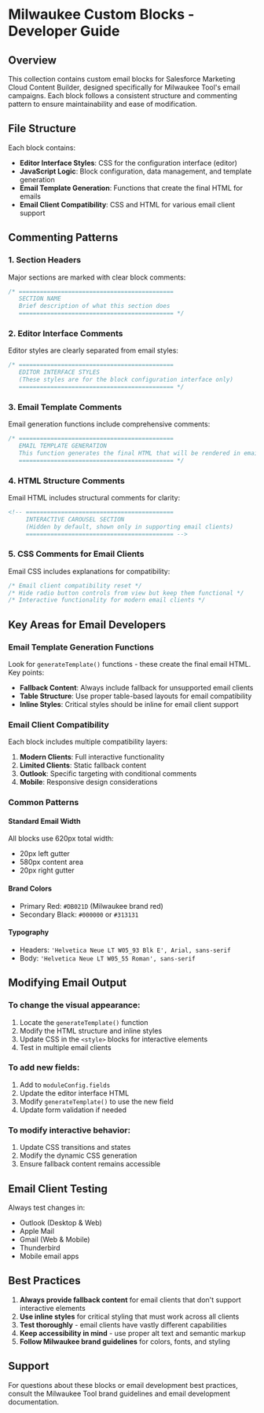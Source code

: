 # Milwaukee Custom Blocks - Developer Guide

## Overview
This collection contains custom email blocks for Salesforce Marketing Cloud Content Builder, designed specifically for Milwaukee Tool's email campaigns. Each block follows a consistent structure and commenting pattern to ensure maintainability and ease of modification.

## File Structure
Each block contains:
- **Editor Interface Styles**: CSS for the configuration interface (editor)
- **JavaScript Logic**: Block configuration, data management, and template generation
- **Email Template Generation**: Functions that create the final HTML for emails
- **Email Client Compatibility**: CSS and HTML for various email client support

## Commenting Patterns

### 1. Section Headers
Major sections are marked with clear block comments:
```css
/* ============================================
   SECTION NAME
   Brief description of what this section does
   ============================================ */
```

### 2. Editor Interface Comments
Editor styles are clearly separated from email styles:
```css
/* ============================================
   EDITOR INTERFACE STYLES
   (These styles are for the block configuration interface only)
   ============================================ */
```

### 3. Email Template Comments
Email generation functions include comprehensive comments:
```javascript
/* ============================================
   EMAIL TEMPLATE GENERATION
   This function generates the final HTML that will be rendered in emails
   ============================================ */
```

### 4. HTML Structure Comments
Email HTML includes structural comments for clarity:
```html
<!-- ==========================================
     INTERACTIVE CAROUSEL SECTION
     (Hidden by default, shown only in supporting email clients)
     ========================================== -->
```

### 5. CSS Comments for Email Clients
Email CSS includes explanations for compatibility:
```css
/* Email client compatibility reset */
/* Hide radio button controls from view but keep them functional */
/* Interactive functionality for modern email clients */
```

## Key Areas for Email Developers

### Email Template Generation Functions
Look for `generateTemplate()` functions - these create the final email HTML. Key points:
- **Fallback Content**: Always include fallback for unsupported email clients
- **Table Structure**: Use proper table-based layouts for email compatibility
- **Inline Styles**: Critical styles should be inline for email client support

### Email Client Compatibility
Each block includes multiple compatibility layers:
1. **Modern Clients**: Full interactive functionality
2. **Limited Clients**: Static fallback content
3. **Outlook**: Specific targeting with conditional comments
4. **Mobile**: Responsive design considerations

### Common Patterns

#### Standard Email Width
All blocks use 620px total width:
- 20px left gutter
- 580px content area  
- 20px right gutter

#### Brand Colors
- Primary Red: `#DB021D` (Milwaukee brand red)
- Secondary Black: `#000000` or `#313131`

#### Typography
- Headers: `'Helvetica Neue LT W05_93 Blk E', Arial, sans-serif`
- Body: `'Helvetica Neue LT W05_55 Roman', sans-serif`

## Modifying Email Output

### To change the visual appearance:
1. Locate the `generateTemplate()` function
2. Modify the HTML structure and inline styles
3. Update CSS in the `<style>` blocks for interactive elements
4. Test in multiple email clients

### To add new fields:
1. Add to `moduleConfig.fields`
2. Update the editor interface HTML
3. Modify `generateTemplate()` to use the new field
4. Update form validation if needed

### To modify interactive behavior:
1. Update CSS transitions and states
2. Modify the dynamic CSS generation
3. Ensure fallback content remains accessible

## Email Client Testing
Always test changes in:
- Outlook (Desktop & Web)
- Apple Mail
- Gmail (Web & Mobile)
- Thunderbird
- Mobile email apps

## Best Practices
1. **Always provide fallback content** for email clients that don't support interactive elements
2. **Use inline styles** for critical styling that must work across all clients
3. **Test thoroughly** - email clients have vastly different capabilities
4. **Keep accessibility in mind** - use proper alt text and semantic markup
5. **Follow Milwaukee brand guidelines** for colors, fonts, and styling

## Support
For questions about these blocks or email development best practices, consult the Milwaukee Tool brand guidelines and email development documentation.
